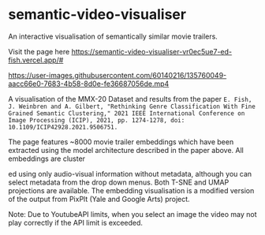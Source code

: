 # semantic-video-visualiser
An interactive visualisation of semantically similar movie trailers. 

Visit the page here https://semantic-video-visualiser-vr0ec5ue7-ed-fish.vercel.app/#

https://user-images.githubusercontent.com/60140216/135760049-aacc66e0-7683-4b58-8d0e-fe36687056de.mp4

A visualisation of the MMX-20 Dataset and results from the paper 
``E. Fish, J. Weinbren and A. Gilbert, "Rethinking Genre Classification With Fine Grained Semantic Clustering," 2021 IEEE International Conference on Image Processing (ICIP), 2021, pp. 1274-1278, doi: 10.1109/ICIP42928.2021.9506751.``

The page features ~8000 movie trailer embeddings which have been extracted using the model architecture described in the paper above. 
All embeddings are cluster


ed using only audio-visual information without metadata, although you can select metadata from the drop down menus. 
Both T-SNE and UMAP projections are available. 
The embedding visualisation is a modified version of the output from PixPlt (Yale and Google Arts) project.

Note: Due to YoutubeAPI limits, when you select an image the video may not play correctly if the API limit is exceeded. 
